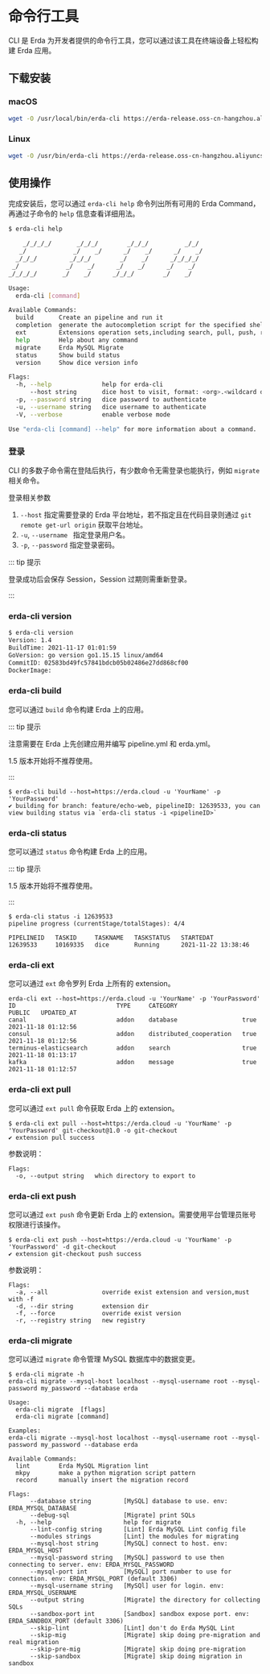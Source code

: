 # 命令行工具

CLI 是 Erda 为开发者提供的命令行工具，您可以通过该工具在终端设备上轻松构建 Erda 应用。

## 下载安装

### macOS

```bash
wget -O /usr/local/bin/erda-cli https://erda-release.oss-cn-hangzhou.aliyuncs.com/cli/mac/erda-1.4 && chmod +x /usr/local/bin/erda-cli
```

### Linux

```bash
wget -O /usr/bin/erda-cli https://erda-release.oss-cn-hangzhou.aliyuncs.com/cli/linux/erda-1.4 && chmod +x /usr/bin/erda-cli
```

## 使用操作

完成安装后，您可以通过 `erda-cli help` 命令列出所有可用的 Erda Command，再通过子命令的 `help` 信息查看详细用法。

```bash
$ erda-cli help

    _/_/_/_/       _/_/_/        _/_/_/          _/_/
   _/             _/    _/      _/    _/      _/    _/
  _/_/_/         _/_/_/        _/    _/      _/_/_/_/
 _/             _/    _/      _/    _/      _/    _/
_/_/_/_/       _/    _/      _/_/_/        _/    _/

Usage:
  erda-cli [command]

Available Commands:
  build       Create an pipeline and run it
  completion  generate the autocompletion script for the specified shell
  ext         Extensions operation sets,including search, pull, push, retag
  help        Help about any command
  migrate     Erda MySQL Migrate
  status      Show build status
  version     Show dice version info

Flags:
  -h, --help              help for erda-cli
      --host string       dice host to visit, format: <org>.<wildcard domain>, eg: https://terminus-org.app.terminus.io
  -p, --password string   dice password to authenticate
  -u, --username string   dice username to authenticate
  -V, --verbose           enable verbose mode

Use "erda-cli [command] --help" for more information about a command.
```

### 登录

CLI 的多数子命令需在登陆后执行，有少数命令无需登录也能执行，例如 `migrate` 相关命令。

登录相关参数

1. `--host` 指定需要登录的 Erda 平台地址，若不指定且在代码目录则通过 `git remote get-url origin`  获取平台地址。
2. `-u`, `--username ` 指定登录用户名。
3. `-p`, `--password` 指定登录密码。

::: tip 提示

登录成功后会保存 Session，Session 过期则需重新登录。

:::

### erda-cli version

```bash
$ erda-cli version
Version: 1.4
BuildTime: 2021-11-17 01:01:59
GoVersion: go version go1.15.15 linux/amd64
CommitID: 02583bd49fc57841bdcb05b02486e27dd868cf00
DockerImage:
```

### erda-cli build

您可以通过 `build` 命令构建 Erda 上的应用。

::: tip 提示

注意需要在 Erda 上先创建应用并编写 pipeline.yml 和 erda.yml。

1.5 版本开始将不推荐使用。

:::

```shell
$ erda-cli build --host=https://erda.cloud -u 'YourName' -p 'YourPassword'
✔ building for branch: feature/echo-web, pipelineID: 12639533, you can view building status via `erda-cli status -i <pipelineID>`
```

### erda-cli status

您可以通过 `status` 命令构建 Erda 上的应用。

::: tip 提示

1.5 版本开始将不推荐使用。

:::

```shell
$ erda-cli status -i 12639533
pipeline progress (currentStage/totalStages): 4/4

PIPELINEID   TASKID     TASKNAME   TASKSTATUS   STARTEDAT
12639533     10169335   dice       Running      2021-11-22 13:38:46
```

### erda-cli ext

您可以通过 `ext` 命令罗列 Erda 上所有的 extension。

```shell
erda-cli ext --host=https://erda.cloud -u 'YourName' -p 'YourPassword'
ID                            TYPE     CATEGORY                  PUBLIC   UPDATED_AT
canal                         addon    database                  true     2021-11-18 01:12:56
consul                        addon    distributed_cooperation   true     2021-11-18 01:12:56
terminus-elasticsearch        addon    search                    true     2021-11-18 01:13:17
kafka                         addon    message                   true     2021-11-18 01:12:57
```

### erda-cli ext pull

您可以通过 `ext pull` 命令获取 Erda 上的 extension。

```shell
$ erda-cli ext pull --host=https://erda.cloud -u 'YourName' -p 'YourPassword' git-checkout@1.0 -o git-checkout
✔ extension pull success
```

参数说明：

```
Flags:
  -o, --output string   which directory to export to
```

### erda-cli ext push

您可以通过 `ext push` 命令更新 Erda 上的 extension。需要使用平台管理员账号权限进行该操作。

```shell
$ erda-cli ext push --host=https://erda.cloud -u 'YourName' -p 'YourPassword' -d git-checkout
✔ extension git-checkout push success
```

参数说明：

```shell
Flags:
  -a, --all               override exist extension and version,must with -f
  -d, --dir string        extension dir
  -f, --force             override exist version
  -r, --registry string   new registry
```

### erda-cli migrate

您可以通过 `migrate` 命令管理 MySQL 数据库中的数据变更。

```shell
$ erda-cli migrate -h
erda-cli migrate --mysql-host localhost --mysql-username root --mysql-password my_password --database erda

Usage:
  erda-cli migrate  [flags]
  erda-cli migrate [command]

Examples:
erda-cli migrate --mysql-host localhost --mysql-username root --mysql-password my_password --database erda

Available Commands:
  lint        Erda MySQL Migration lint
  mkpy        make a python migration script pattern
  record      manually insert the migration record

Flags:
      --database string         [MySQL] database to use. env: ERDA_MYSQL_DATABASE
      --debug-sql               [Migrate] print SQLs
  -h, --help                    help for migrate
      --lint-config string      [Lint] Erda MySQL Lint config file
      --modules strings         [Lint] the modules for migrating
      --mysql-host string       [MySQL] connect to host. env: ERDA_MYSQL_HOST
      --mysql-password string   [MySQL] password to use then connecting to server. env: ERDA_MYSQL_PASSWORD
      --mysql-port int          [MySQL] port number to use for connection. env: ERDA_MYSQL_PORT (default 3306)
      --mysql-username string   [MySQl] user for login. env: ERDA_MYSQL_USERNAME
      --output string           [Migrate] the directory for collecting SQLs
      --sandbox-port int        [Sandbox] sandbox expose port. env: ERDA_SANDBOX_PORT (default 3306)
      --skip-lint               [Lint] don't do Erda MySQL Lint
      --skip-mig                [Migrate] skip doing pre-migration and real migration
      --skip-pre-mig            [Migrate] skip doing pre-migration
      --skip-sandbox            [Migrate] skip doing migration in sandbox
```
